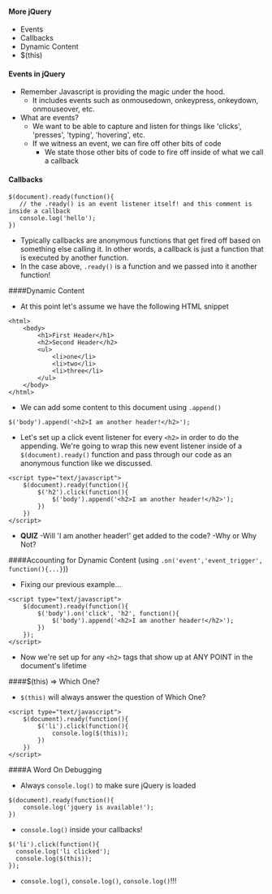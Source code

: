 
#### More jQuery
- Events
- Callbacks
- Dynamic Content
- $(this)

#### Events in jQuery
- Remember Javascript is providing the magic under the hood.
  - It includes events such as onmousedown, onkeypress, onkeydown, onmouseover, etc.
- What are events?
  - We want to be able to capture and listen for things like 'clicks', 'presses', 'typing', 'hovering', etc.
  - If we witness an event, we can fire off other bits of code
    - We state those other bits of code to fire off inside of what we call a callback

#### Callbacks
```
$(document).ready(function(){
   // the .ready() is an event listener itself! and this comment is inside a callback
   console.log('hello');
})
```
- Typically callbacks are anonymous functions that get fired off based on something else calling it.  In other words, a callback is just a function that is executed by another function.
- In the case above, `.ready()` is a function and we passed into it another function!

####Dynamic Content
- At this point let's assume we have the following HTML snippet
```
<html>
	<body>
		<h1>First Header</h1>
    	<h2>Second Header</h2>
		<ul>
			<li>one</li>
			<li>two</li>
			<li>three</li>
		</ul>
  	</body>
</html>
```
- We can add some content to this document using `.append()`
```
$('body').append('<h2>I am another header!</h2>');
```
- Let's set up a click event listener for every `<h2>` in order to do the appending. We're going to wrap this new event listener inside of a `$(document).ready()` function and pass through our code as an anonymous function like we discussed.
```
<script type="text/javascript">
	$(document).ready(function(){
		$('h2').click(function(){
			$('body').append('<h2>I am another header!</h2>');
		})
	})
</script>
```
- <b>QUIZ</b>
	-Will 'I am another header!' get added to the code?
		-Why or Why Not?

####Accounting for Dynamic Content (using `.on('event','event_trigger', function(){...}`))
- Fixing our previous example...
```
<script type="text/javascript">
	$(document).ready(function(){
		$('body').on('click', 'h2', function(){
    		$('body').append('<h2>I am another header!</h2>');
		})
	});
</script>
```
- Now we're set up for any `<h2>` tags that show up at ANY POINT in the document's lifetime

####$(this) => Which One?
- `$(this)` will always answer the question of Which One?
```
<script type="text/javascript">
	$(document).ready(function(){
		$('li').click(function(){
			console.log($(this));
		})
	})
</script>
```

####A Word On Debugging
- Always `console.log()` to make sure jQuery is loaded
```
$(document).ready(function(){
    console.log('jquery is available!');
})
```
- `console.log()` inside your callbacks!
```
$('li').click(function(){
  console.log('li clicked');
  console.log($(this));
});
```
- `console.log()`, `console.log()`, `console.log()`!!!
